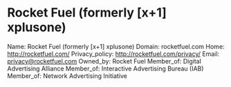 
# Rocket Fuel (formerly [x+1] xplusone)

Name: Rocket Fuel (formerly [x+1] xplusone)
Domain: rocketfuel.com
Home: http://rocketfuel.com/
Privacy_policy: http://rocketfuel.com/privacy/
Email: privacy@rocketfuel.com
Owned_by: Rocket Fuel
Member_of: Digital Advertising Alliance
Member_of: Interactive Advertising Bureau (IAB)
Member_of: Network Advertising Initiative
